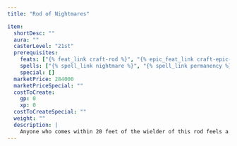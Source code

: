 ```yaml
---
title: "Rod of Nightmares"

item:
  shortDesc: ""
  aura: ""
  casterLevel: "21st"
  prerequisites:
    feats: ["{% feat_link craft-rod %}", "{% epic_feat_link craft-epic-rod %}"]
    spells: ["{% spell_link nightmare %}", "{% spell_link permanency %}", "{% spell_link wail-of-the-banshee %}"]
    special: []
  marketPrice: 284000
  marketPriceSpecial: ""
  costToCreate:
    gp: 0
    xp: 0
  costToCreateSpecial: ""
  weight: ""
  description: |
    Anyone who comes within 20 feet of the wielder of this rod feels a grave sense of unease. Each person so affected must make a Will save (DC 17) or suffer the effects of a _nightmare_ spell the next time he or she falls asleep. The wielder is immune to this effect. Three times per day, the wielder can utter a command word that causes the rod to emit a horrid, inhuman scream. Up to twenty of the closest creatures within a 30-foot radius who hear this terrible wail believe that their worst nightmares have become reality and suffer the effects of a _wail of the banshee_ spell (DC 23).
---
```

